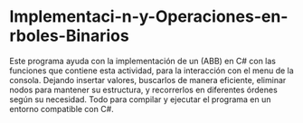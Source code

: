 # Implementaci-n-y-Operaciones-en-rboles-Binarios

Este programa ayuda con la implementación de un (ABB) en C# con las funciones que contiene esta actividad, para la interacción con el menu de la consola. Dejando insertar valores, buscarlos de manera eficiente, eliminar nodos para mantener su estructura, y recorrerlos en diferentes órdenes según su necesidad. Todo para compilar y ejecutar el programa en un entorno compatible con C#.
